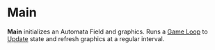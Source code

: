 # Main

**Main** initializes an Automata Field and graphics. Runs a [Game Loop](./Game-Loop.html) to [Update](./Update-Method.html) state and refresh graphics at a regular interval.
